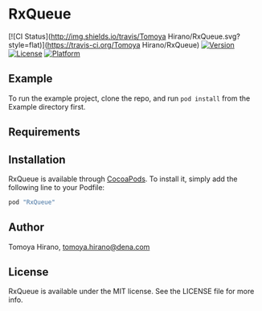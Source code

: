 # RxQueue

[![CI Status](http://img.shields.io/travis/Tomoya Hirano/RxQueue.svg?style=flat)](https://travis-ci.org/Tomoya Hirano/RxQueue)
[![Version](https://img.shields.io/cocoapods/v/RxQueue.svg?style=flat)](http://cocoapods.org/pods/RxQueue)
[![License](https://img.shields.io/cocoapods/l/RxQueue.svg?style=flat)](http://cocoapods.org/pods/RxQueue)
[![Platform](https://img.shields.io/cocoapods/p/RxQueue.svg?style=flat)](http://cocoapods.org/pods/RxQueue)

## Example

To run the example project, clone the repo, and run `pod install` from the Example directory first.

## Requirements

## Installation

RxQueue is available through [CocoaPods](http://cocoapods.org). To install
it, simply add the following line to your Podfile:

```ruby
pod "RxQueue"
```

## Author

Tomoya Hirano, tomoya.hirano@dena.com

## License

RxQueue is available under the MIT license. See the LICENSE file for more info.
